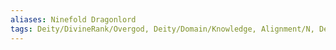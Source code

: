 ```yaml
---
aliases: Ninefold Dragonlord
tags: Deity/DivineRank/Overgod, Deity/Domain/Knowledge, Alignment/N, Deity/Pantheon/Draconic
---
```

